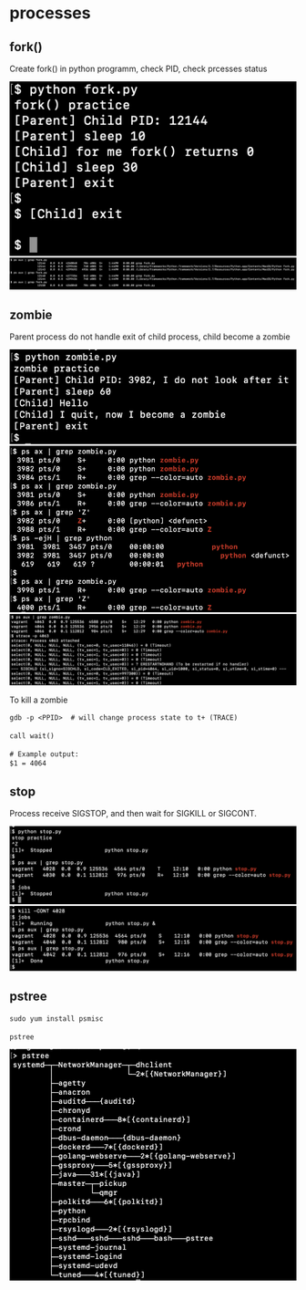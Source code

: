 # processes

## fork()

Create fork() in python programm, check PID, check prcesses status

![fork](screenshots/screenshot-fork.png)
![ps aux](screenshots/screenshot-psaux.png)

## zombie

Parent process do not handle exit of child process, child become a zombie

![zombie](screenshots/screenshot-zombie.png)
![zombie ps aux](screenshots/screenshot-zombie-psaux.png)
![zombie sigchld](screenshots/screenshot-zombie-sigchld.png)

To kill a zombie

```
gdb -p <PPID>  # will change process state to t+ (TRACE)

call wait()

# Example output:
$1 = 4064 
```

## stop

Process receive SIGSTOP, and then wait for SIGKILL or SIGCONT.

![stop](screenshots/screenshot-stop.png)
![cont](screenshots/screenshot-stop-cont.png)


## pstree

```
sudo yum install psmisc

pstree
```
![pstree](screenshots/screenshot-pstree.png)